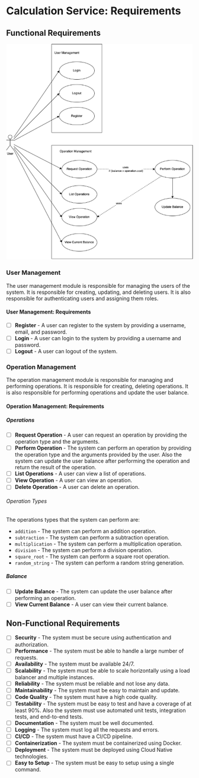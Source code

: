 # Calculation Service: Requirements

## Functional Requirements

![image info](../diagrams/use-case.drawio.png)

### User Management

The user management module is responsible for managing the users of the system. It is responsible for creating, updating, and deleting users. It is also responsible for authenticating users and assigning them roles.

#### User Management: Requirements

- [ ] **Register** - A user can register to the system by providing a username, email, and password.
- [ ] **Login** - A user can login to the system by providing a username and password.
- [ ] **Logout** - A user can logout of the system.

### Operation Management

The operation management module is responsible for managing and performing operations. It is responsible for creating, deleting operations. It is also responsible for performing operations and update the user balance.

#### Operation Management: Requirements

##### Operations

- [ ] **Request Operation** - A user can request an operation by providing the operation type and the arguments.
- [ ] **Perform Operation** - The system can perform an operation by providing the operation type and the arguments provided by the user. Also the system can update the user balance after performing the operation and return the result of the operation.
- [ ] **List Operations** - A user can view a list of operations.
- [ ] **View Operation** - A user can view an operation.
- [ ] **Delete Operation** - A user can delete an operation.

###### Operation Types

The operations types that the system can perform are:

- `addition` - The system can perform an addition operation.
- `subtraction` - The system can perform a subtraction operation.
- `multiplication` - The system can perform a multiplication operation.
- `division` - The system can perform a division operation.
- `square_root` - The system can perform a square root operation.
- `random_string` - The system can perform a random string generation.

##### Balance

- [ ] **Update Balance** - The system can update the user balance after performing an operation.
- [ ] **View Current Balance** - A user can view their current balance.

## Non-Functional Requirements

- [ ] **Security** - The system must be secure using authentication and authorization.
- [ ] **Performance** - The system must be able to handle a large number of requests.
- [ ] **Availability** - The system must be available 24/7.
- [ ] **Scalability** - The system must be able to scale horizontally using a load balancer and multiple instances.
- [ ] **Reliability** - The system must be reliable and not lose any data.
- [ ] **Maintainability** - The system must be easy to maintain and update.
- [ ] **Code Quality** - The system must have a high code quality.
- [ ] **Testability** - The system must be easy to test and have a coverage of at least 90%. Also the system must use automated unit tests, integration tests, and end-to-end tests.
- [ ] **Documentation** - The system must be well documented.
- [ ] **Logging** - The system must log all the requests and errors.
- [ ] **CI/CD** - The system must have a CI/CD pipeline.
- [ ] **Containerization** - The system must be containerized using Docker.
- [ ] **Deployment** - The system must be deployed using Cloud Native technologies.
- [ ] **Easy to Setup** - The system must be easy to setup using a single command.
